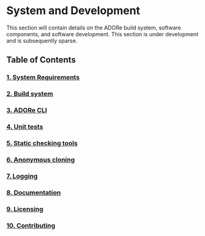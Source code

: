 # System and Development
This section will contain details on the ADORe build system, software
components, and software development. This section is under development
and is subsequently sparse.

## Table of Contents

### [1. System Requirements](system_requirements.md)
### [2. Build system](system_and_development/build_system.md)
### [3. ADORe CLI](system_and_development/adore_cli.md)
### [4. Unit tests](system_and_development/unit_tests.md)
### [5. Static checking tools](system_and_development/static_checking_tools.md)
### [6. Anonymous cloning](system_and_development/anonymous_cloning.md)
### [7. Logging](system_and_development/logging.md)
### [8. Documentation](system_and_development/documentation.md) 
### [9. Licensing](licensing.md) 
### [10. Contributing](system_and_development/CONTRIBUTING.md) 

